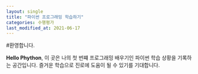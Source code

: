 ```yaml
---
layout: single
title: "파이썬 프로그래밍 학습하기"
categories: 수행평가
last_modified_at: 2021-06-17
---
```


#환영합니다.

**Hello Phython**, 이 곳은 나의 첫 번쨰 프로그래밍 배우기인 파이썬 학습 상황을 기록하는 공간입니다. 즐거운 학습으로 진로에 도움이 될 수 있기를 기대합니다.
